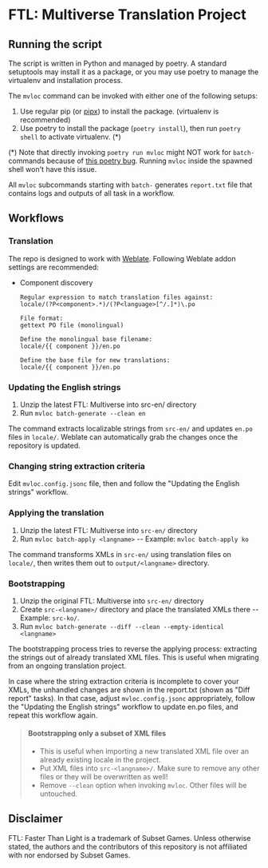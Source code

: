 # FTL: Multiverse Translation Project

## Running the script

The script is written in Python and managed by poetry. A standard setuptools may install it as a package,
or you may use poetry to manage the virtualenv and installation process.

The `mvloc` command can be invoked with either one of the following setups:

1. Use regular pip (or [pipx](https://github.com/pypa/pipx)) to install the package. (virtualenv is recommended)
2. Use poetry to install the package (`poetry install`), then run `poetry shell` to activate virtualenv. (*)

(*) Note that directly invoking `poetry run mvloc` might NOT work for `batch-` commands because of [this poetry bug](https://github.com/python-poetry/poetry/issues/965). Running `mvloc` inside the spawned shell won't have this issue.

All `mvloc` subcommands starting with `batch-` generates `report.txt` file that contains logs and outputs of all task
in a workflow.


## Workflows

### Translation

The repo is designed to work with [Weblate](https://weblate.org/). Following Weblate addon settings are recommended:

* Component discovery
   ```
   Regular expression to match translation files against:
   locale/(?P<component>.*)/(?P<language>[^/.]*)\.po
   
   File format:
   gettext PO file (monolingual)
   
   Define the monolingual base filename:
   locale/{{ component }}/en.po
   
   Define the base file for new translations:
   locale/{{ component }}/en.po
   ```

### Updating the English strings

1. Unzip the latest FTL: Multiverse into src-en/ directory
2. Run `mvloc batch-generate --clean en`

The command extracts localizable strings from `src-en/` and updates  `en.po` files in `locale/`. Weblate can
automatically grab the changes once the repository is updated.

### Changing string extraction criteria

Edit `mvloc.config.jsonc` file, then and follow the "Updating the English strings" workflow.

### Applying the translation

1. Unzip the latest FTL: Multiverse into `src-en/` directory
2. Run `mvloc batch-apply <langname>` -- Example: `mvloc batch-apply ko`

The command transforms XMLs in `src-en/` using translation files on `locale/`,
then writes them out to `output/<langname>` directory.

### Bootstrapping

1. Unzip the original FTL: Multiverse into `src-en/` directory
2. Create `src-<langname>/` directory and place the translated XMLs there -- Example: `src-ko/`.
3. Run `mvloc batch-generate --diff --clean --empty-identical <langname>`

The bootstrapping process tries to reverse the applying process: extracting the strings out of already translated
XML files. This is useful when migrating from an ongoing translation project.

In case where the string extraction criteria is incomplete to cover your XMLs, the unhandled changes are shown in
the report.txt (shown as "Diff report" tasks). In that case, adjust `mvloc.config.jsonc` appropriately, follow the
"Updating the English strings" workflow to update en.po files, and repeat this workflow again.

> #### Bootstrapping only a subset of XML files
>
> * This is useful when importing a new translated XML file over an already existing locale in the project.
> * Put XML files into `src-<langname>/`. Make sure to remove any other files or they will be overwritten as well!
> * Remove `--clean` option when invoking `mvloc`. Other files will be untouched.

## Disclaimer

FTL: Faster Than Light is a trademark of Subset Games. Unless otherwise stated, the authors and the contributors of this
repository is not affiliated with nor endorsed by Subset Games.
